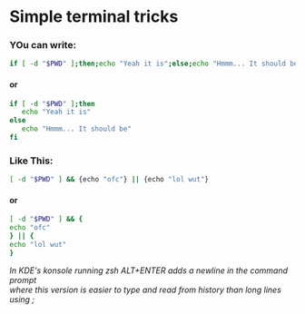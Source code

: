 # Simple terminal tricks
### YOu can write:
```bash
if [ -d "$PWD" ];then;echo "Yeah it is";else;echo "Hmmm... It should be";fi
```

#### or

```bash
if [ -d "$PWD" ];then
   echo "Yeah it is"
else
   echo "Hmmm... It should be"
fi
```

### Like This:

```bash
[ -d "$PWD" ] && {echo "ofc"} || {echo "lol wut"}

```

#### or

```bash
[ -d "$PWD" ] && {
echo "ofc"
} || {
echo "lol wut"
}
```

*In KDE's konsole running zsh ALT+ENTER adds a newline in the command prompt <br> where this version is easier to type and read from history than long lines using ;*



